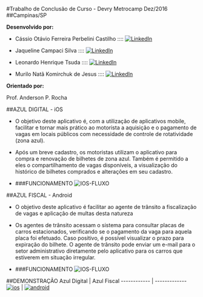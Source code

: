 #Trabalho de Conclusão de Curso - Devry Metrocamp Dez/2016
##Campinas/SP

__Desenvolvido por:__

* Cássio Otávio Ferreira Perbelini Castilho :::: [![LinkedIn](https://static.licdn.com/scds/common/u/img/webpromo/btn_liprofile_blue_80x15.png)](https://br.linkedin.com/in/cássio-castilho-924672125/en)

* Jaqueline Campaci Silva :::: [![LinkedIn](https://static.licdn.com/scds/common/u/img/webpromo/btn_liprofile_blue_80x15.png)](https://br.linkedin.com/in/jaqueline-campaci-silva-3b911065/en)

* Leonardo Henrique Tsuda :::: [![LinkedIn](https://static.licdn.com/scds/common/u/img/webpromo/btn_liprofile_blue_80x15.png)](https://br.linkedin.com/in/leonardo-tsuda-0886826b)

* Murilo Natã Komirchuk de Jesus :::: [![LinkedIn](https://static.licdn.com/scds/common/u/img/webpromo/btn_liprofile_blue_80x15.png)](https://br.linkedin.com/in/murilo-komirchuk-251439ba/en)

__Orientado por:__

Prof. Anderson P. Rocha

##AZUL DIGITAL - iOS
- O objetivo deste aplicativo é, com a utilização de aplicativos mobile, facilitar e tornar mais prático ao motorista a aquisição e o pagamento de vagas em locais públicos com necessidade de controle de rotatividade (zona azul).
- Após um breve cadastro, os motoristas utilizam o aplicativo para compra e renovação de bilhetes de zona azul. Também é permitido a eles o compartilhamento de vagas disponíveis, a visualização do histórico de bilhetes comprados e alterações em seu cadastro.

- ###FUNCIONAMENTO
![IOS-FLUXO](https://s16.postimg.org/68l3e3ft1/ios_fluxo.png)

##AZUL FISCAL - Android
- O objetivo deste aplicativo é facilitar ao agente de trânsito a fiscalização de vagas e aplicação de multas desta natureza
- Os agentes de trânsito acessam o sistema para consultar placas de carros estacionados, verificando se o pagamento da vaga para aquela placa foi efetuado. Caso positivo, é possível visualizar o prazo para expiração do bilhete. O agente de trânsito pode enviar um e-mail para o setor administrativo diretamente pelo aplicativo para os carros que estiverem em situação irregular.

- ###FUNCIONAMENTO
![IOS-FLUXO](https://s16.postimg.org/550z24v5x/android_fluxo.png)


##DEMONSTRAÇÃO
Azul Digital | Azul Fiscal
------------ | -------------
[![ios](https://s22.postimg.org/5vjtu80kx/ios.png)](https://www.youtube.com/watch?v=wpjB9SZFVH0) | [![android](https://s22.postimg.org/caiuqw7ap/screen.png)](https://www.youtube.com/watch?v=N3V8giDKG7o)
